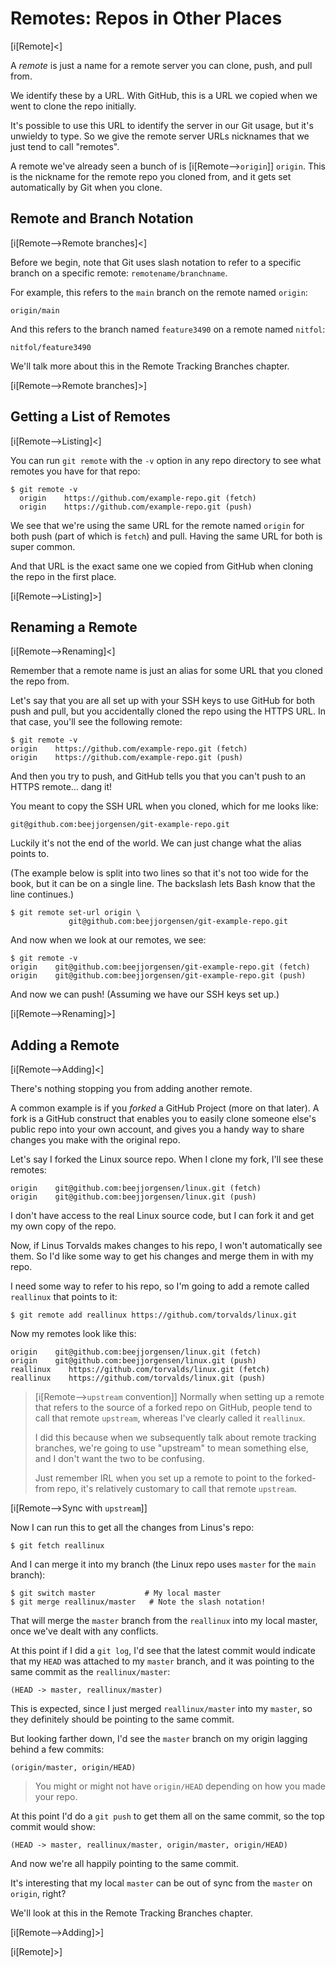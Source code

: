 # Remotes: Repos in Other Places

[i[Remote]<]

A _remote_ is just a name for a remote server you can clone, push, and
pull from.

We identify these by a URL. With GitHub, this is a URL we copied when we
went to clone the repo initially.

It's possible to use this URL to identify the server in our Git usage,
but it's unwieldy to type. So we give the remote server URLs nicknames
that we just tend to call "remotes".

A remote we've already seen a bunch of is [i[Remote-->`origin`]] `origin`. This is the nickname
for the remote repo you cloned from, and it gets set automatically by
Git when you clone.

## Remote and Branch Notation

[i[Remote-->Remote branches]<]

Before we begin, note that Git uses slash notation to refer to a
specific branch on a specific remote: `remotename/branchname`.

For example, this refers to the `main` branch on the remote named
`origin`:

``` {.default}
origin/main
```

And this refers to the branch named `feature3490` on a remote named
`nitfol`:

``` {.default}
nitfol/feature3490
```

We'll talk more about this in the Remote Tracking Branches chapter.

[i[Remote-->Remote branches]>]

## Getting a List of Remotes

[i[Remote-->Listing]<]

You can run `git remote` with the `-v` option in any repo directory to
see what remotes you have for that repo:

``` {.default}
$ git remote -v
  origin    https://github.com/example-repo.git (fetch)
  origin    https://github.com/example-repo.git (push)
```

We see that we're using the same URL for the remote named `origin` for
both push (part of which is `fetch`) and pull. Having the same URL for
both is super common.

And that URL is the exact same one we copied from GitHub when cloning
the repo in the first place.

[i[Remote-->Listing]>]

## Renaming a Remote

[i[Remote-->Renaming]<]

Remember that a remote name is just an alias for some URL that you
cloned the repo from.

Let's say that you are all set up with your SSH keys to use GitHub for
both push and pull, but you accidentally cloned the repo using the HTTPS
URL. In that case, you'll see the following remote:

``` {.default}
$ git remote -v
origin    https://github.com/example-repo.git (fetch)
origin    https://github.com/example-repo.git (push)
```

And then you try to push, and GitHub tells you that you can't push to an
HTTPS remote... dang it!

You meant to copy the SSH URL when you cloned, which for me looks like:

``` {.default}
git@github.com:beejjorgensen/git-example-repo.git
```

Luckily it's not the end of the world. We can just change what the alias
points to.

(The example below is split into two lines so that it's not too wide for
the book, but it can be on a single line. The backslash lets Bash know
that the line continues.)

``` {.default}
$ git remote set-url origin \
             git@github.com:beejjorgensen/git-example-repo.git
```

And now when we look at our remotes, we see:

``` {.default}
$ git remote -v
origin    git@github.com:beejjorgensen/git-example-repo.git (fetch)
origin    git@github.com:beejjorgensen/git-example-repo.git (push)
```

And now we can push! (Assuming we have our SSH keys set up.)

[i[Remote-->Renaming]>]

## Adding a Remote

[i[Remote-->Adding]<]

There's nothing stopping you from adding another remote.

A common example is if you _forked_ a GitHub Project (more on that
later). A fork is a GitHub construct that enables you to easily clone
someone else's public repo into your own account, and gives you a handy
way to share changes you make with the original repo.

Let's say I forked the Linux source repo. When I clone my fork, I'll
see these remotes:

``` {.default}
origin    git@github.com:beejjorgensen/linux.git (fetch)
origin    git@github.com:beejjorgensen/linux.git (push)
```

I don't have access to the real Linux source code, but I can fork it and
get my own copy of the repo.

Now, if Linus Torvalds makes changes to his repo, I won't automatically
see them. So I'd like some way to get his changes and merge them in with
my repo.

I need some way to refer to his repo, so I'm going to add a remote
called `reallinux` that points to it:

``` {.default}
$ git remote add reallinux https://github.com/torvalds/linux.git
```

Now my remotes look like this:

``` {.default}
origin    git@github.com:beejjorgensen/linux.git (fetch)
origin    git@github.com:beejjorgensen/linux.git (push)
reallinux    https://github.com/torvalds/linux.git (fetch)
reallinux    https://github.com/torvalds/linux.git (push)
```

> [i[Remote-->`upstream` convention]]
> Normally when setting up a remote that refers to the source of a forked
> repo on GitHub, people tend to call that remote `upstream`, whereas
> I've clearly called it `reallinux`.
>
> I did this because when we subsequently talk about remote tracking
> branches, we're going to use "upstream" to mean something else, and I
> don't want the two to be confusing.
>
> Just remember IRL when you set up a remote to point to the forked-from
> repo, it's relatively customary to call that remote `upstream`.

[i[Remote-->Sync with `upstream`]]

Now I can run this to get all the changes from Linus's repo:

``` {.default}
$ git fetch reallinux
```

And I can merge it into my branch (the Linux repo uses `master` for the
`main` branch):

``` {.default}
$ git switch master           # My local master
$ git merge reallinux/master   # Note the slash notation!
```

That will merge the `master` branch from the `reallinux` into my local
master, once we've dealt with any conflicts.

At this point if I did a `git log`, I'd see that the latest commit would
indicate that my `HEAD` was attached to my `master` branch, and it was
pointing to the same commit as the `reallinux/master`:

``` {.default}
(HEAD -> master, reallinux/master)
```

This is expected, since I just merged `reallinux/master` into my
`master`, so they definitely should be pointing to the same commit.

But looking farther down, I'd see the `master` branch on my origin
lagging behind a few commits:

``` {.default}
(origin/master, origin/HEAD)
```

> You might or might not have `origin/HEAD` depending on how you made
> your repo.

At this point I'd do a `git push` to get them all on the same commit, so
the top commit would show:

``` {.default}
(HEAD -> master, reallinux/master, origin/master, origin/HEAD)
```

And now we're all happily pointing to the same commit.

It's interesting that my local `master` can be out of sync from the
`master` on `origin`, right?

We'll look at this in the Remote Tracking Branches chapter.

[i[Remote-->Adding]>]

[i[Remote]>]
